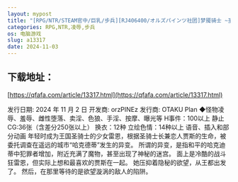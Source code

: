 ```yaml
---
layout: mypost
title: "[RPG/NTR/STEAM官中/巨乳/步兵][RJ406400/オルズパインツ社团]梦魇骑士 ~圣洁少女与堕落魔法~/Nightmare Knight ~Sacred Maiden & Fallen Magic~/圣骑士堕落魔法/ナイ"
categories: RPG,NTR,凌辱,步兵
os: 电脑游戏
slug: a13317
date: 2024-11-03
---
```


## 下载地址：

[https://qfafa.com/article/13317.html](https://qfafa.com/article/13317.html)

发行日期:
2024 年 11 月 2 日
开发商:
orzPINEz
发行商:
OTAKU Plan
◆怪物凌辱、羞辱、雌性堕落、卖淫、色狼、手淫、按摩、曝光等
H事件：100以上
静止CG:36张（含差分250张以上）
换衣：12种
立绘色情：14种以上
语音、插入和部分动画
年轻时成为王国圣骑士的少女雷恩，根据圣骑士长兼恋人贾斯的生命，被委托调查在遥远的城市“哈克德蒂”发生的异变。
所谓的异变，是指和平的哈克迪蒂中犯罪者增加，附近充满了魔物，甚至出现了神秘的迷宫。
面上是冷酷的战斗狂雷恩，但实际上想和最喜欢的贾斯在一起。
她压抑着隐秘的欲望，从王都出发了。
然后，在那里等待的是欲望漩涡的敌人的陷阱。